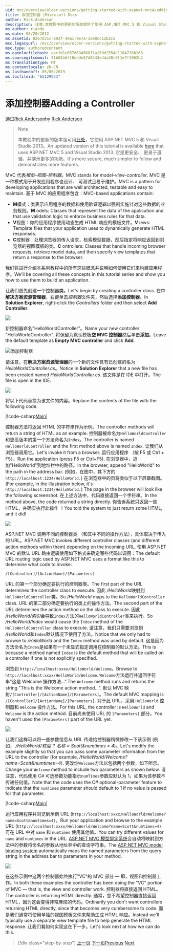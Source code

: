 ```yaml
---
uid: mvc/overview/older-versions/getting-started-with-aspnet-mvc4/adding-a-controller
title: 添加控制器 |Microsoft Docs
author: Rick-Anderson
description: 注意:本教程中的更新的版本提供了使用 ASP.NET MVC 5 和 Visual Studio 2013。 它是更安全、 更易于遵循，并演示...
ms.author: riande
ms.date: 08/28/2012
ms.assetid: 0267d31c-892f-49a1-9e7a-3ae8cc12b2ca
msc.legacyurl: /mvc/overview/older-versions/getting-started-with-aspnet-mvc4/adding-a-controller
msc.type: authoredcontent
ms.openlocfilehash: aacfd1e057d694568f1a15dd2554c1104718b168
ms.sourcegitcommit: 51b01b6ff8edde57d8243e4da28c9f1e7f1962b2
ms.translationtype: MT
ms.contentlocale: zh-CN
ms.lasthandoff: 05/06/2019
ms.locfileid: "65129933"
---
```

# <a name="adding-a-controller"></a><span data-ttu-id="8ecc8-104">添加控制器</span><span class="sxs-lookup"><span data-stu-id="8ecc8-104">Adding a Controller</span></span>

<span data-ttu-id="8ecc8-105">通过[Rick Anderson]((https://twitter.com/RickAndMSFT))</span><span class="sxs-lookup"><span data-stu-id="8ecc8-105">by [Rick Anderson]((https://twitter.com/RickAndMSFT))</span></span>

> > [!NOTE]
> > <span data-ttu-id="8ecc8-106">本教程中的更新的版本是可用[此处](../../getting-started/introduction/getting-started.md)，它使用 ASP.NET MVC 5 和 Visual Studio 2013。</span><span class="sxs-lookup"><span data-stu-id="8ecc8-106">An updated version of this tutorial is available [here](../../getting-started/introduction/getting-started.md) that uses ASP.NET MVC 5 and Visual Studio 2013.</span></span> <span data-ttu-id="8ecc8-107">它是更安全、 更易于遵循，并演示更多的功能。</span><span class="sxs-lookup"><span data-stu-id="8ecc8-107">It's more secure, much simpler to follow and demonstrates more features.</span></span>

<span data-ttu-id="8ecc8-108">MVC 代表*模型-视图-控制器*。</span><span class="sxs-lookup"><span data-stu-id="8ecc8-108">MVC stands for *model-view-controller*.</span></span> <span data-ttu-id="8ecc8-109">MVC 是一种模式用于开发应用程序也设计、 可测试且易于维护。</span><span class="sxs-lookup"><span data-stu-id="8ecc8-109">MVC is a pattern for developing applications that are well architected, testable and easy to maintain.</span></span> <span data-ttu-id="8ecc8-110">基于 MVC 的应用程序包含：</span><span class="sxs-lookup"><span data-stu-id="8ecc8-110">MVC-based applications contain:</span></span>

- <span data-ttu-id="8ecc8-111">**M**模式：类表示应用程序的数据和使用验证逻辑以强制实施针对这些数据的业务规则。</span><span class="sxs-lookup"><span data-stu-id="8ecc8-111">**M** odels: Classes that represent the data of the application and that use validation logic to enforce business rules for that data.</span></span>
- <span data-ttu-id="8ecc8-112">**V**视图：你的应用程序使用动态生成 HTML 响应的模板文件。</span><span class="sxs-lookup"><span data-stu-id="8ecc8-112">**V** iews: Template files that your application uses to dynamically generate HTML responses.</span></span>
- <span data-ttu-id="8ecc8-113">**C**控制器：处理浏览器的传入请求，检索模型数据，然后指定将响应返回到浏览器的视图模板的类。</span><span class="sxs-lookup"><span data-stu-id="8ecc8-113">**C** ontrollers: Classes that handle incoming browser requests, retrieve model data, and then specify view templates that return a response to the browser.</span></span>

<span data-ttu-id="8ecc8-114">我们将进行介绍本系列教程中的所有这些概念并说明如何使用它们来构建应用程序。</span><span class="sxs-lookup"><span data-stu-id="8ecc8-114">We'll be covering all these concepts in this tutorial series and show you how to use them to build an application.</span></span>

<span data-ttu-id="8ecc8-115">让我们首先创建一个控制器类。</span><span class="sxs-lookup"><span data-stu-id="8ecc8-115">Let's begin by creating a controller class.</span></span> <span data-ttu-id="8ecc8-116">在中**解决方案资源管理器**，右键单击*控制器*文件夹，然后选择**添加控制器**。</span><span class="sxs-lookup"><span data-stu-id="8ecc8-116">In **Solution Explorer**, right-click the *Controllers* folder and then select **Add Controller**.</span></span>

![](adding-a-controller/_static/image1.png)

<span data-ttu-id="8ecc8-117">新控制器命名&quot;HelloWorldController&quot;。</span><span class="sxs-lookup"><span data-stu-id="8ecc8-117">Name your new controller &quot;HelloWorldController&quot;.</span></span> <span data-ttu-id="8ecc8-118">将保留为默认模板**空 MVC 控制器**然后单击**添加**。</span><span class="sxs-lookup"><span data-stu-id="8ecc8-118">Leave the default template as **Empty MVC controller** and click **Add**.</span></span>

![添加控制器](adding-a-controller/_static/image2.png)

<span data-ttu-id="8ecc8-120">请注意，在**解决方案资源管理器**的一个新的文件具有已创建的名为*HelloWorldController.cs*。</span><span class="sxs-lookup"><span data-stu-id="8ecc8-120">Notice in **Solution Explorer** that a new file has been created named *HelloWorldController.cs*.</span></span> <span data-ttu-id="8ecc8-121">该文件是在 IDE 中打开。</span><span class="sxs-lookup"><span data-stu-id="8ecc8-121">The file is open in the IDE.</span></span>

![](adding-a-controller/_static/image3.png)

<span data-ttu-id="8ecc8-122">将以下代码替换为该文件的内容。</span><span class="sxs-lookup"><span data-stu-id="8ecc8-122">Replace the contents of the file with the following code.</span></span>

[!code-csharp[Main](adding-a-controller/samples/sample1.cs)]

<span data-ttu-id="8ecc8-123">控制器方法将返回 HTML 的字符串作为示例。</span><span class="sxs-lookup"><span data-stu-id="8ecc8-123">The controller methods will return a string of HTML as an example.</span></span> <span data-ttu-id="8ecc8-124">控制器被命名为`HelloWorldController`和更高版本的第一个方法命名为`Index`。</span><span class="sxs-lookup"><span data-stu-id="8ecc8-124">The controller is named `HelloWorldController` and the first method above is named `Index`.</span></span> <span data-ttu-id="8ecc8-125">让我们从浏览器调用它。</span><span class="sxs-lookup"><span data-stu-id="8ecc8-125">Let's invoke it from a browser.</span></span> <span data-ttu-id="8ecc8-126">运行应用程序 （按 F5 或 Ctrl + F5）。</span><span class="sxs-lookup"><span data-stu-id="8ecc8-126">Run the application (press F5 or Ctrl+F5).</span></span> <span data-ttu-id="8ecc8-127">在浏览器中，追加&quot;HelloWorld&quot;到地址栏中的路径。</span><span class="sxs-lookup"><span data-stu-id="8ecc8-127">In the browser, append &quot;HelloWorld&quot; to the path in the address bar.</span></span> <span data-ttu-id="8ecc8-128">(例如，在图中，其下方的`http://localhost:1234/HelloWorld.`) 在浏览器中的页将类似于以下屏幕截图。</span><span class="sxs-lookup"><span data-stu-id="8ecc8-128">(For example, in the illustration below, it's `http://localhost:1234/HelloWorld.`) The page in the browser will look like the following screenshot.</span></span> <span data-ttu-id="8ecc8-129">在上述方法中，代码直接返回一个字符串。</span><span class="sxs-lookup"><span data-stu-id="8ecc8-129">In the method above, the code returned a string directly.</span></span> <span data-ttu-id="8ecc8-130">你告诉系统只返回一些 HTML，并确实执行此操作 ！</span><span class="sxs-lookup"><span data-stu-id="8ecc8-130">You told the system to just return some HTML, and it did!</span></span>

![](adding-a-controller/_static/image4.png)

<span data-ttu-id="8ecc8-131">ASP.NET MVC 调用不同的控制器类 （和其中不同的操作方法），具体取决于传入的 URL。</span><span class="sxs-lookup"><span data-stu-id="8ecc8-131">ASP.NET MVC invokes different controller classes (and different action methods within them) depending on the incoming URL.</span></span> <span data-ttu-id="8ecc8-132">使用 ASP.NET MVC 的默认 URL 路由逻辑使用如下格式来确定哪些代码以调用：</span><span class="sxs-lookup"><span data-stu-id="8ecc8-132">The default URL routing logic used by ASP.NET MVC uses a format like this to determine what code to invoke:</span></span>

`/[Controller]/[ActionName]/[Parameters]`

<span data-ttu-id="8ecc8-133">URL 的第一个部分确定要执行的控制器类。</span><span class="sxs-lookup"><span data-stu-id="8ecc8-133">The first part of the URL determines the controller class to execute.</span></span> <span data-ttu-id="8ecc8-134">因此 */HelloWorld*映射到`HelloWorldController`类。</span><span class="sxs-lookup"><span data-stu-id="8ecc8-134">So */HelloWorld* maps to the `HelloWorldController` class.</span></span> <span data-ttu-id="8ecc8-135">URL 的第二部分确定要执行的类上的操作方法。</span><span class="sxs-lookup"><span data-stu-id="8ecc8-135">The second part of the URL determines the action method on the class to execute.</span></span> <span data-ttu-id="8ecc8-136">因此 */HelloWorld/索引*会导致`Index`方法的`HelloWorldController`类来执行。</span><span class="sxs-lookup"><span data-stu-id="8ecc8-136">So */HelloWorld/Index* would cause the `Index` method of the `HelloWorldController` class to execute.</span></span> <span data-ttu-id="8ecc8-137">请注意，我们只需要浏览到 */HelloWorld*和`Index`默认情况下使用了方法。</span><span class="sxs-lookup"><span data-stu-id="8ecc8-137">Notice that we only had to browse to */HelloWorld* and the `Index` method was used by default.</span></span> <span data-ttu-id="8ecc8-138">这是因为方法命名为`Index`是如果有一个未显式指定调用在控制器的默认方法。</span><span class="sxs-lookup"><span data-stu-id="8ecc8-138">This is because a method named `Index` is the default method that will be called on a controller if one is not explicitly specified.</span></span>

<span data-ttu-id="8ecc8-139">浏览到 `http://localhost:xxxx/HelloWorld/Welcome`。</span><span class="sxs-lookup"><span data-stu-id="8ecc8-139">Browse to `http://localhost:xxxx/HelloWorld/Welcome`.</span></span> <span data-ttu-id="8ecc8-140">`Welcome`方法运行并返回字符串&quot;这是 Welcome 操作方法...&quot;.</span><span class="sxs-lookup"><span data-stu-id="8ecc8-140">The `Welcome` method runs and returns the string &quot;This is the Welcome action method...&quot;.</span></span> <span data-ttu-id="8ecc8-141">默认 MVC 映射`/[Controller]/[ActionName]/[Parameters]`。</span><span class="sxs-lookup"><span data-stu-id="8ecc8-141">The default MVC mapping is `/[Controller]/[ActionName]/[Parameters]`.</span></span> <span data-ttu-id="8ecc8-142">对于此 URL，采用 `HelloWorld` 控制器和 `Welcome` 操作方法。</span><span class="sxs-lookup"><span data-stu-id="8ecc8-142">For this URL, the controller is `HelloWorld` and `Welcome` is the action method.</span></span> <span data-ttu-id="8ecc8-143">目前尚未使用 URL 的 `[Parameters]` 部分。</span><span class="sxs-lookup"><span data-stu-id="8ecc8-143">You haven't used the `[Parameters]` part of the URL yet.</span></span>

![](adding-a-controller/_static/image5.png)

<span data-ttu-id="8ecc8-144">让我们这样可以将一些参数信息从 URL 传递给控制器稍微修改一下该示例 (例如， */HelloWorld/欢迎？ 名称 = Scott&amp;numtimes = 4*)。</span><span class="sxs-lookup"><span data-stu-id="8ecc8-144">Let's modify the example slightly so that you can pass some parameter information from the URL to the controller (for example, */HelloWorld/Welcome?name=Scott&amp;numtimes=4*).</span></span> <span data-ttu-id="8ecc8-145">更改你`Welcome`方法以包括两个参数，如下所示。</span><span class="sxs-lookup"><span data-stu-id="8ecc8-145">Change your `Welcome` method to include two parameters as shown below.</span></span> <span data-ttu-id="8ecc8-146">请注意，代码使用 C# 可选参数功能指示`numTimes`参数应默认为 1，如果为该参数不传递任何值。</span><span class="sxs-lookup"><span data-stu-id="8ecc8-146">Note that the code uses the C# optional-parameter feature to indicate that the `numTimes` parameter should default to 1 if no value is passed for that parameter.</span></span>

[!code-csharp[Main](adding-a-controller/samples/sample2.cs)]

<span data-ttu-id="8ecc8-147">运行应用程序并浏览到示例 URL (`http://localhost:xxxx/HelloWorld/Welcome?name=Scott&numtimes=4)`。</span><span class="sxs-lookup"><span data-stu-id="8ecc8-147">Run your application and browse to the example URL (`http://localhost:xxxx/HelloWorld/Welcome?name=Scott&numtimes=4)`.</span></span> <span data-ttu-id="8ecc8-148">可在 URL 中对 `name` 和 `numtimes` 使用其他值。</span><span class="sxs-lookup"><span data-stu-id="8ecc8-148">You can try different values for `name` and `numtimes` in the URL.</span></span> <span data-ttu-id="8ecc8-149">[ASP.NET MVC 模型绑定系统](http://odetocode.com/Blogs/scott/archive/2009/04/27/6-tips-for-asp-net-mvc-model-binding.aspx)会自动将映射到方法中的参数将命名的参数从地址栏中的查询字符串。</span><span class="sxs-lookup"><span data-stu-id="8ecc8-149">The [ASP.NET MVC model binding system](http://odetocode.com/Blogs/scott/archive/2009/04/27/6-tips-for-asp-net-mvc-model-binding.aspx) automatically maps the named parameters from the query string in the address bar to parameters in your method.</span></span>

![](adding-a-controller/_static/image6.png)

<span data-ttu-id="8ecc8-150">在这些示例中这两个控制器始终执行&quot;VC&quot;的 MVC 部分 — 即，视图和控制器工作。</span><span class="sxs-lookup"><span data-stu-id="8ecc8-150">In both these examples the controller has been doing the &quot;VC&quot; portion of MVC — that is, the view and controller work.</span></span> <span data-ttu-id="8ecc8-151">控制器将直接返回 HTML。</span><span class="sxs-lookup"><span data-stu-id="8ecc8-151">The controller is returning HTML directly.</span></span> <span data-ttu-id="8ecc8-152">通常，您不希望控制器直接返回 HTML，因为这会变得非常麻烦的代码。</span><span class="sxs-lookup"><span data-stu-id="8ecc8-152">Ordinarily you don't want controllers returning HTML directly, since that becomes very cumbersome to code.</span></span> <span data-ttu-id="8ecc8-153">而是我们通常将使用单独的视图模板文件来帮助生成 HTML 响应。</span><span class="sxs-lookup"><span data-stu-id="8ecc8-153">Instead we'll typically use a separate view template file to help generate the HTML response.</span></span> <span data-ttu-id="8ecc8-154">让我们看如何实现这在下一步。</span><span class="sxs-lookup"><span data-stu-id="8ecc8-154">Let's look next at how we can do this.</span></span>

> [!div class="step-by-step"]
> <span data-ttu-id="8ecc8-155">[上一页](intro-to-aspnet-mvc-4.md)
> [下一页](adding-a-view.md)</span><span class="sxs-lookup"><span data-stu-id="8ecc8-155">[Previous](intro-to-aspnet-mvc-4.md)
[Next](adding-a-view.md)</span></span>
